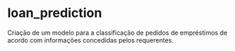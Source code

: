 # loan_prediction
Criação de um modelo para a classificação de pedidos de empréstimos de acordo com informações concedidas pelos requerentes.
